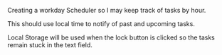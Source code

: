 Creating a workday Scheduler so I may keep track of tasks by hour.  

This should use local time to notify of past and upcoming tasks. 

Local Storage will be used when the lock button is clicked so the tasks remain stuck in the text field. 


